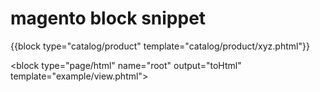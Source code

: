 # magento block snippet

\{{block type="catalog/product" template="catalog/product/xyz.phtml"}}

 \<block type="page/html" name="root" output="toHtml" template="example/view.phtml">
 
 
